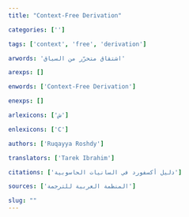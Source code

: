 ```yaml
---
title: "Context-Free Derivation"

categories: ['']

tags: ['context', 'free', 'derivation']

arwords: 'اشتقاق متحرّر من السياق'

arexps: []

enwords: ['Context-Free Derivation']

enexps: []

arlexicons: ['ش']

enlexicons: ['C']

authors: ['Ruqayya Roshdy']

translators: ['Tarek Ibrahim']

citations: ['دليل أكسفورد في السانيات الحاسوبية']

sources: ['المنظمة العربية للترجمة']

slug: ""
---
```

